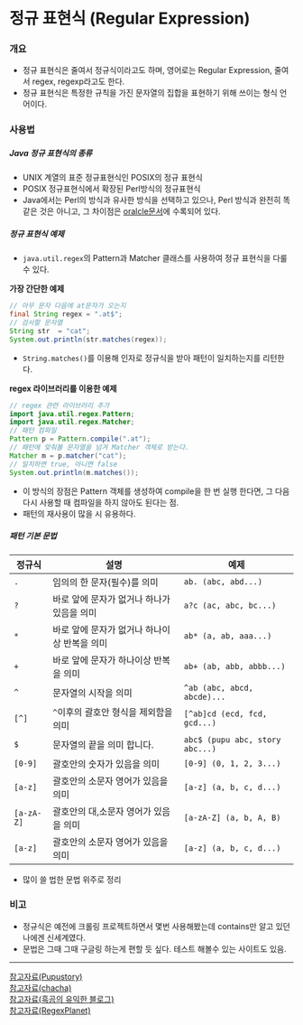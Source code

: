 # 정규 표현식 (Regular Expression)
### 개요
- 정규 표현식은 줄여서 정규식이라고도 하며, 영어로는 Regular Expression, 줄여서 regex, regexp라고도 한다.
- 정규 표현식은 특정한 규칙을 가진 문자열의 집합을 표현하기 위해 쓰이는 형식 언어이다.
### 사용법
##### Java 정규 표현식의 종류
- UNIX 계열의 표준 정규표현식인 POSIX의 정규 표현식
- POSIX 정규표현식에서 확장된 Perl방식의 정규표현식
- Java에서는 Perl의 방식과 유사한 방식을 선택하고 있으나, Perl 방식과 완전히 똑같은 것은 아니고, 그 차이점은 [oralcle문서](https://docs.oracle.com/javase/tutorial/essential/regex/index.html)에 수록되어 있다.

##### 정규 표현식 예제
- `java.util.regex`의 Pattern과 Matcher 클래스를 사용하여 정규 표현식을 다룰 수 있다.

**가장 간단한 예제**
```java
// 아무 문자 다음에 at문자가 오는지
final String regex = ".at$";
// 검사할 문자열
String str  = "cat";
System.out.println(str.matches(regex));
```
- `String.matches()`를 이용해 인자로 정규식을 받아 패턴이 일치하는지를 리턴한다.

**regex 라이브러리를 이용한 예제**
```java
// regex 관련 라이브러리 추가
import java.util.regex.Pattern;
import java.util.regex.Matcher;
// 패턴 컴파일
Pattern p = Pattern.compile(".at");
// 패턴에 맞춰볼 문자열을 넘겨 Matcher 객체로 받는다.
Matcher m = p.matcher("cat");
// 일치하면 true, 아니면 false
System.out.println(m.matches());
```
- 이 방식의 장점은 Pattern 객체를 생성하여 compile을 한 번 실행 한다면, 그 다음 다시 사용할 때 컴파일을 하지 않아도 된다는 점.
- 패턴의 재사용이 많을 시 유용하다.

##### 패턴 기본 문법
|정규식|설명|예제|
|---|---|---|
|`.`|임의의 한 문자(필수)를 의미|`ab. (abc, abd...)`|
|`?`|바로 앞에 문자가 없거나 하나가 있음을 의미|`a?c (ac, abc, bc...)`|
|`*`|바로 앞에 문자가 없거나 하나이상 반복을 의미|`ab* (a, ab, aaa...)`|
|`+`|바로 앞에 문자가 하나이상 반복을 의미|`ab+ (ab, abb, abbb...)`|
|`^`|문자열의 시작을 의미|`^ab (abc, abcd, abcde)...`|
|`[^]`|`^`이후의 괄호안 형식을 제외함을 의미|`[^ab]cd (ecd, fcd, gcd...)`|
|`$`|문자열의 끝을 의미 합니다.|`abc$ (pupu abc, story abc...)`|
|`[0-9]`|괄호안의 숫자가 있음을 의미|`[0-9] (0, 1, 2, 3...)`|
|`[a-z]`|괄호안의 소문자 영어가 있음을 의미|`[a-z] (a, b, c, d...)`|
|`[a-zA-Z]`|괄호안의 대,소문자 영어가 있음을 의미|`[a-zA-Z] (a, b, A, B)`|
|`[a-z]`|괄호안의 소문자 영어가 있음을 의미|`[a-z] (a, b, c, d...)`|
- 많이 쓸 법한 문법 위주로 정리

### 비고
- 정규식은 예전에 크롤링 프로젝트하면서 몇번 사용해봤는데 contains만 알고 있던 나에겐 신세계였다.
- 문법은 그때 그때 구글링 하는게 편할 듯 싶다. 테스트 해볼수 있는 사이트도 있음.

---
[참고자료(Pupustory)](https://pupustory.tistory.com/132)<br/>
[참고자료(chacha)](https://codechacha.com/ko/java-string-matches/)<br/>
[참고자료(흑곰의 유익한 블로그)](https://m.blog.naver.com/bb_/220863282423)<br/>
[참고자료(RegexPlanet)](https://www.regexplanet.com/advanced/java/index.html)
